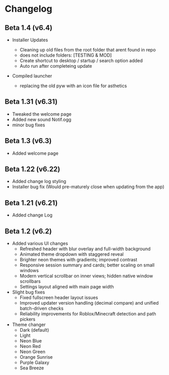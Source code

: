 # Changelog

## Beta 1.4 (v6.4)

- Installer Updates 
  - Cleaning up old files from the root folder that arent found in repo
  - does not include folders: [TESTING & MOD]
  - Create shortcut to desktop / startup / search option added
  - Auto run after completeing update

- Compiled launcher
  - replacing the old pyw with an icon file for asthetics

## Beta 1.31 (v6.31)

- Tweaked the welcome page
- Added new sound Notif.ogg
- minor bug fixes

## Beta 1.3 (v6.3)

- Added welcome page

## Beta 1.22 (v6.22)

- Added change log styling
- Installer bug fix (Would pre-maturely close when updating from the app)

## Beta 1.21 (v6.21)

- Added change Log

## Beta 1.2 (v6.2)

- Added various UI changes
  - Refreshed header with blur overlay and full-width background
  - Animated theme dropdown with staggered reveal
  - Brighter neon themes with gradients; improved contrast
  - Responsive session summary and cards; better scaling on small windows
  - Modern vertical scrollbar on inner views; hidden native window scrollbars
  - Settings layout aligned with main page width
- Slight bug fixes
  - Fixed fullscreen header layout issues
  - Improved updater version handling (decimal compare) and unified batch-driven checks
  - Reliability improvements for Roblox/Minecraft detection and path pickers
- Theme changer
  - Dark (default)
  - Light
  - Neon Blue
  - Neon Red
  - Neon Green
  - Orange Sunrise
  - Purple Galaxy
  - Sea Breeze